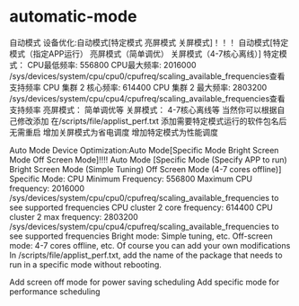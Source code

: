 # automatic-mode
自动模式
设备优化:自动模式[特定模式 亮屏模式 关屏模式]！！！
自动模式[特定模式（指定APP运行） 亮屏模式（简单调优） 关屏模式（4-7核心离线）]
特定模式：
CPU最低频率: 556800
CPU最大频率: 2016000
/sys/devices/system/cpu/cpu0/cpufreq/scaling_available_frequencies查看支持频率
CPU 集群 2 核心频率: 614400
CPU 集群 2 最大频率: 2803200
/sys/devices/system/cpu/cpu4/cpufreq/scaling_available_frequencies查看支持频率
亮屏模式：
简单调优等
关屏模式：
4-7核心离线等
当然你可以根据自己修改添加
在/scripts/file/applist_perf.txt 添加需要特定模式运行的软件包名后无需重启
增加关屏模式为省电调度
增加特定模式为性能调度

Auto Mode
Device Optimization:Auto Mode[Specific Mode Bright Screen Mode Off Screen Mode]!!!!
Auto Mode [Specific Mode (Specify APP to run) Bright Screen Mode (Simple Tuning) Off Screen Mode (4-7 cores offline)]
Specific Mode:
CPU Minimum Frequency: 556800
Maximum CPU frequency: 2016000
/sys/devices/system/cpu/cpu0/cpufreq/scaling_available_frequencies to see supported frequencies
CPU cluster 2 core frequency: 614400
CPU cluster 2 max frequency: 2803200
/sys/devices/system/cpu/cpu4/cpufreq/scaling_available_frequencies to see supported frequencies
Bright mode:
Simple tuning, etc.
Off-screen mode:
4-7 cores offline, etc.
Of course you can add your own modifications
In /scripts/file/applist_perf.txt, add the name of the package that needs to run in a specific mode without rebooting.

Add screen off mode for power saving scheduling
Add specific mode for performance scheduling


